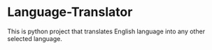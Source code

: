 # Language-Translator
This is python project that translates English language into any other selected language.
